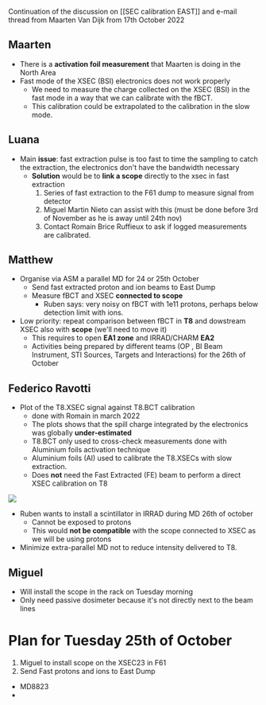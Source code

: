 Continuation of the discussion on [[SEC calibration EAST]] and e-mail thread from Maarten Van Dijk from 17th October 2022

## Maarten
* There is a **activation foil measurement** that Maarten is doing in the North Area
* Fast mode of the XSEC (BSI) electronics does not work properly
	* We need to measure the charge collected on the XSEC (BSI) in the fast mode in a way that we can calibrate with the fBCT.
	* This calibration could be extrapolated to the calibration in the slow mode.

## Luana

* Main **issue**: fast extraction pulse is too fast to time the sampling to catch the extraction, the electronics don't have the bandwidth necessary
	* **Solution** would be to **link a scope** directly to the xsec in fast extraction
		1) Series of fast extraction to the F61 dump to measure signal from detector
		2) Miguel  Martin Nieto can assist with this (must be done before 3rd of November as he is away until 24th nov)
		3) Contact Romain Brice Ruffieux to ask if logged measurements are calibrated.

## Matthew

* Organise via ASM a parallel MD for 24 or 25th October
	* Send fast extracted proton and ion beams to East Dump
	* Measure fBCT and XSEC **connected to scope**
		* Ruben says: very noisy on fBCT with 1e11 protons, perhaps below detection limit with ions.
* Low priority: repeat comparison between fBCT in **T8** and dowstream XSEC also with **scope** (we'll need to move it)
	* This requires to open **EA1 zone** and IRRAD/CHARM **EA2** 
	* Activities being prepared by different teams (OP , BI Beam Instrument, STI Sources, Targets and Interactions) for the 26th of October

## Federico Ravotti

* Plot of the T8.XSEC signal against T8.BCT calibration
	* done with Romain in march 2022
	* The plots shows that the spill charge integrated by the electronics was globally **under-estimated** 
	* T8.BCT only used to cross-check measurements done with Aluminium foils activation technique
	* Aluminium foils (Al) used to calibrate the T8.XSECs with slow extraction.
	* Does **not** need the Fast Extracted (FE) beam to perform a direct XSEC calibration on T8

![](file:///C:/Users/ELIOTT~1/AppData/Local/Temp/msohtmlclip1/01/clip_image002.gif)

* Ruben wants to install a scintillator in IRRAD during MD 26th of october
	* Cannot be exposed to protons
	* This would **not be compatible** with the scope connected to XSEC as we will be using protons
* Minimize extra-parallel MD not to reduce intensity delivered to T8.

## Miguel

* Will install the scope in the rack on Tuesday morning
* Only need passive dosimeter because it's not directly next to the beam lines

# Plan for Tuesday 25th of October

1) Miguel to install scope on the XSEC23 in F61
2) Send Fast protons and ions to East Dump
* MD8823
* 